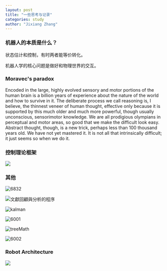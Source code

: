 ```yaml
---
layout: post
title: "一些思考与记录"
categories: study
author: "Jixiang Zhang"
---
```


### 机器人的本质是什么？

状态估计和控制，有时两者能等价转化。

机器人学的核心问题是做好和物理世界的交互。

### Moravec's paradox

Encoded in the large, highly evolved sensory and motor portions of the human brain is a billion years of experience about the nature of the world and how to survive in it. The deliberate process we call reasoning is, I believe, the thinnest veneer of human thought, effective only because it is supported by this much older and much more powerful, though usually unconscious, sensorimotor knowledge. We are all prodigious olympians in perceptual and motor areas, so good that we make the difficult look easy. Abstract thought, though, is a new trick, perhaps less than 100 thousand years old. We have not yet mastered it. It is not all that intrinsically difficult; it just seems so when we do it.

### 控制理论框架

![](images/OC课程总结.jpg)

### 其他

![6832](images/6832.jpg)

![文獻回顧與分析的程序](images/文獻回顧與分析的程序.jpg)

![kalman](images/kalman.jpg)

![6001](images/6001.jpg)

![treeMath](images/treeMath.gif)

![6002](images/6002.jpg)

### Robot Architecture

![](images/robotarchi.jpg)
